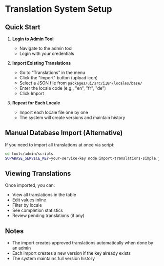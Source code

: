 # Translation System Setup

## Quick Start

1. **Login to Admin Tool**
   - Navigate to the admin tool
   - Login with your credentials

2. **Import Existing Translations**
   - Go to "Translations" in the menu
   - Click the "Import" button (upload icon)
   - Select a JSON file from `packages/ui/src/i18n/locales/base/`
   - Enter the locale code (e.g., "en", "fr", "de")
   - Click Import

3. **Repeat for Each Locale**
   - Import each locale file one by one
   - The system will create versions and maintain history

## Manual Database Import (Alternative)

If you need to import all translations at once via script:

```bash
cd tools/admin/scripts
SUPABASE_SERVICE_KEY=your-service-key node import-translations-simple.js
```

## Viewing Translations

Once imported, you can:
- View all translations in the table
- Edit values inline
- Filter by locale
- See completion statistics
- Review pending translations (if any)

## Notes

- The import creates approved translations automatically when done by an admin
- Each import creates a new version if the key already exists
- The system maintains full version history